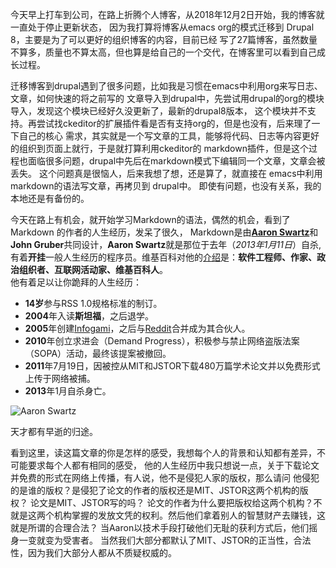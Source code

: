 今天早上打车到公司，在路上折腾个人博客，从2018年12月2日开始，我的博客就一直处于停止更新状态，
因为我打算将博客从emacs org的模式迁移到 Drupal 8，主要是为了可以更好的组织博客的内容，目前已经
写了27篇博客，虽然数量不算多，质量也不算太高，但也算是给自己的一个交代，在博客里可以看到自己成长过程。

迁移博客到drupal遇到了很多问题，比如我是习惯在emacs中利用org来写日志、文章，如何快速的将之前写的
文章导入到drupal中，先尝试用drupal的org的模块导入，发现这个模块已经好久没更新了，最新的drupal8版本，
这个模块并不支持。再尝试找ckeditor的扩展插件看是否有支持org的，但是也没有，后来理了一下自己的核心
需求，其实就是一个写文章的工具，能够将代码、日志等内容更好的组织到页面上就行，于是就打算利用ckeditor的
markdown插件，但是这个过程也面临很多问题，drupal中先后在markdown模式下编辑同一个文章，文章会被丢失。
这个问题真是很恼人，后来我想了想，还是算了，就直接在 emacs中利用 markdown的语法写文章，再拷贝到 drupal中。
即使有问题，也没有关系，我的本地还是有备份的。

今天在路上有机会，就开始学习Markdown的语法，偶然的机会，看到了Markdown 的作者的人生经历，发呆了很久，
Markdown是由[**Aaron Swartz**](http://www.aaronsw.com/)和**John Gruber**共同设计，**Aaron Swartz**就是那位于去年（*2013年1月11日*）自杀,有着**开挂**一般人生经历的程序员。维基百科对他的[介绍](http://zh.wikipedia.org/wiki/%E4%BA%9A%E4%BC%A6%C2%B7%E6%96%AF%E6%B2%83%E8%8C%A8)是：**软件工程师、作家、政治组织者、互联网活动家、维基百科人**。    
他有着足以让你跪拜的人生经历：
+ **14岁**参与RSS 1.0规格标准的制订。
+ **2004**年入读**斯坦福**，之后退学。
+ **2005**年创建[Infogami](http://infogami.org/)，之后与[Reddit](http://www.reddit.com/)合并成为其合伙人。
+ **2010**年创立求进会（Demand Progress），积极参与禁止网络盗版法案（SOPA）活动，最终该提案被撤回。
+ **2011**年7月19日，因被控从MIT和JSTOR下载480万篇学术论文并以免费形式上传于网络被捕。
+ **2013**年1月自杀身亡。

![Aaron Swartz](https://github.com/younghz/Markdown/raw/master/resource/Aaron_Swartz.jpg)

天才都有早逝的归途。

看到这里，读这篇文章的你是怎样的感受，我想每个人的背景和认知都有差异，不可能要求每个人都有相同的感受，
他的人生经历中我只想说一点，关于下载论文并免费的形式在网络上传播，有人说，他不是侵犯人家的版权，那么请问
他侵犯的是谁的版权？是侵犯了论文的作者的版权还是MIT、JSTOR这两个机构的版权？ 论文是MIT、JSTOR写的吗？
论文的作者为什么要把版权给这两个机构？不就是这两个机构掌握的发放文凭的权利。然后他们拿着别人的智慧财产去赚钱，这就是所谓的合理合法？
当Aaron以技术手段打破他们无耻的获利方式后，他们摇身一变就变为受害者。
当然我们大部分都默认了MIT、JSTOR的正当性，合法性，因为我们大部分人都从不质疑权威的。

